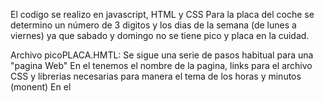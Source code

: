 El codigo se realizo en javascript, HTML y CSS
Para la placa del coche se determino un número de 3 digitos y los dias de la semana (de lunes a viernes) ya que sabado y domingo no se tiene pico y placa en la cuidad.

Archivo picoPLACA.HMTL:
Se sigue una serie de pasos habitual para una "pagina Web"
En el <head> tenemos el nombre de la pagina, links para el archivo CSS y librerias necesarias para manera el tema de los horas y minutos (monent)
En el <script> se tienen varios <div> para que la pagina se mantenga de forma horizontal, se encuentan los inputs para la placa, dia de la semana y la hora. 
Al final un boton para realizar la busqueda de la informacion y se tiene un <div> para mostrar si el coche puede estar o no en la carretera.


Archivo picoPLACA.js:
Con cada identificador (id) para la placa, dia de la semana y la hora se genero un evento para manipular cada elemento del DOOM y asi con la accion "click" 
generar una accion y desplegar la informacion necesaria. Despues se utilizo un condicionador SWITCH para generar cada caso segun el dia y la placa del coche.

